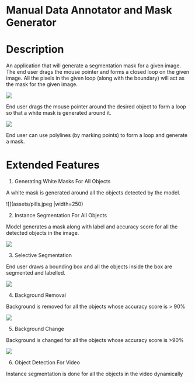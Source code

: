 # Manual Data Annotator and Mask Generator

# Description
 An application that will generate a segmentation mask for a given image. The end user drags the mouse pointer and forms a closed loop on the given image. All the pixels in the given loop (along with the boundary) will act as the mask for the given image.
 
 ![](assets/braintumor.jpeg)
 
 End user drags the mouse pointer around the desired object to form a loop so that a white mask is generated around it.
 
 ![](assets/nuclei.jpeg)
 
 End user can use polylines (by marking points) to form a loop and generate a mask.
 
 # Extended Features
 
 1. Generating White Masks For All Objects
 
  A white mask is generated around all the objects detected by the model.
  
![](assets/pills.jpeg |width=250)

 2. Instance Segmentation For All Objects
 
  Model generates a mask along with label and accuracy score for all the detected objects in the image.
  
![](assets/instanceforall.jpg)

3. Selective Segmentation

End user draws a bounding box and all the objects inside the box are segmented and labelled.

![](assets/selective.jpeg)

4. Background Removal

Background is removed for all the objects whose accuracy score is > 90%

![](assets/bgremove.jpeg)

5. Background Change

Background is changed for all the objects whose accuracy score is >90%

![](assets/bgchange.jpeg)

6. Object Detection For Video

Instance segmentation is done for all the objects in the video dynamically

